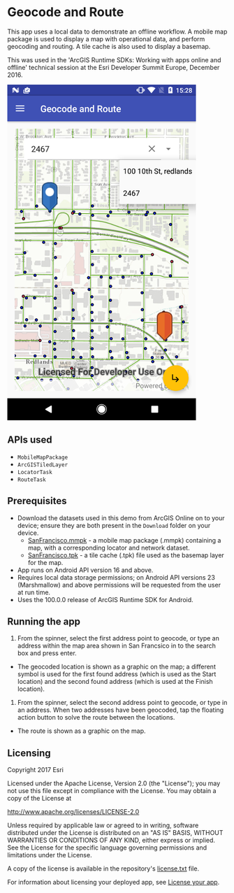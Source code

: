 Geocode and Route
=======================
This app uses a local data to demonstrate an offline workflow. A mobile map package is used to display a map with operational data, and perform geocoding and routing. A tile cache is also used to display a basemap.

This was used in the 'ArcGIS Runtime SDKs: Working with apps online and offline' technical session at the Esri Developer Summit Europe, December 2016.

![GeocodeAndRoute Screenshot](Screenshot_GeocodeAndRoute.png)

## APIs used
- `MobileMapPackage`
- `ArcGISTiledLayer`
- `LocatorTask`
- `RouteTask`

## Prerequisites
- Download the datasets used in this demo from ArcGIS Online on to your device; ensure they are both present in the `Download` folder on your device.
  - [SanFrancisco.mmpk](https://www.arcgis.com/home/item.html?id=8df86a1e63764cc2b62a51c80bcb99bc) - a mobile map package (.mmpk) containing a map, with a corresponding locator and network dataset.
  - [SanFrancisco.tpk](https://www.arcgis.com/home/item.html?id=786558f8c01247e0ac550b421c56a3ea) - a tile cache (.tpk) file used as the basemap layer for the map.
- App runs on Android API version 16 and above.
- Requires local data storage permissions; on Android API versions 23 (Marshmallow) and above permissions will be requested from the user at run time.
- Uses the 100.0.0 release of ArcGIS Runtime SDK for Android.

## Running the app
1. From the spinner, select the first address point to geocode, or type an address within the map area shown in San Francsico in to the search box and press enter.
  - The geocoded location is shown as a graphic on the map; a different symbol is used for the first found address (which is used as the Start location) and the second found address (which is used at the Finish location).
1. From the spinner, select the second address point to geocode, or type in an address.  When two addresses have been geocoded, tap the floating action button to solve the route between the locations.
  - The route is shown as a graphic on the map.

## Licensing
Copyright 2017 Esri

Licensed under the Apache License, Version 2.0 (the "License"); you may not use this file except in compliance with the License. You may obtain a copy of the License at

http://www.apache.org/licenses/LICENSE-2.0

Unless required by applicable law or agreed to in writing, software distributed under the License is distributed on an "AS IS" BASIS, WITHOUT WARRANTIES OR CONDITIONS OF ANY KIND, either express or implied. See the License for the specific language governing permissions and limitations under the License.

A copy of the license is available in the repository's [license.txt](https://github.com/Esri/arcgis-runtime-demos-android/blob/master/license.txt) file.

For information about licensing your deployed app, see [License your app](https://developers.arcgis.com/android/guide/license-your-app.htm).
